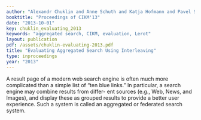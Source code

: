 ```yaml
---
author: "Alexandr Chuklin and Anne Schuth and Katja Hofmann and Pavel Serdyukov and Maarten de Rijke"
booktitle: "Proceedings of CIKM'13"
date: "2013-10-01"
key: chuklin_evaluating_2013
keywords: "aggregated search, CIKM, evaluation, Lerot"
layout: publication
pdf: /assets/chuklin-evaluating-2013.pdf
title: "Evaluating Aggregated Search Using Interleaving"
type: inproceedings
year: "2013"
---
```


A result page of a modern web search engine is often much more complicated than a simple list of “ten blue links.” In particular, a search engine may combine results from differ- ent sources (e.g., Web, News, and Images), and display these as grouped results to provide a better user experience. Such a system is called an aggregated or federated search system.

